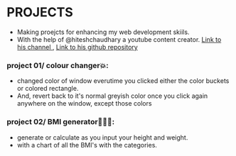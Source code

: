# PROJECTS
* Making proejcts for enhancing my web development skiils.
* With the help of  @hiteshchaudhary a youtube content creator. [Link to his channel ](https://www.youtube.com/@chaiaurcode) , [Link to his github repository](https://github.com/hiteshchoudhary/js-hindi-youtube)


### project 01/ colour changer💥:
* changed color of window everutime you clicked either the color buckets or colored rectangle.
* And, revert back to it's normal greyish color once you click again anywhere on the window, except those colors

### project 02/ BMI generator👨🏻‍⚕️:
* generate or calculate as you input your height and weight.
* with a chart of all the BMI's with the categories.
